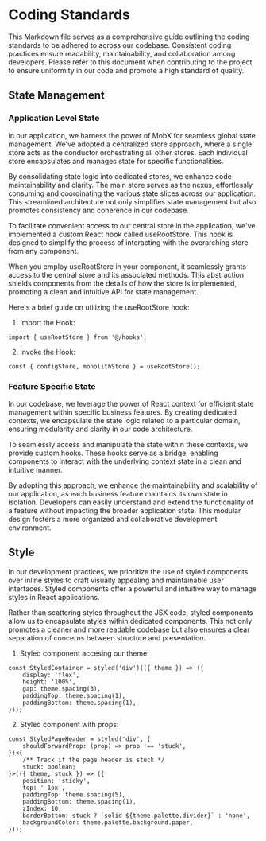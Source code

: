 # Coding Standards

This Markdown file serves as a comprehensive guide outlining the coding standards to be adhered to across our codebase. Consistent coding practices ensure readability, maintainability, and collaboration among developers. Please refer to this document when contributing to the project to ensure uniformity in our code and promote a high standard of quality.

## State Management

### Application Level State

In our application, we harness the power of MobX for seamless global state management. We've adopted a centralized store approach, where a single store acts as the conductor orchestrating all other stores. Each individual store encapsulates and manages state for specific functionalities.

By consolidating state logic into dedicated stores, we enhance code maintainability and clarity. The main store serves as the nexus, effortlessly consuming and coordinating the various state slices across our application. This streamlined architecture not only simplifies state management but also promotes consistency and coherence in our codebase.

To facilitate convenient access to our central store in the application, we've implemented a custom React hook called useRootStore. This hook is designed to simplify the process of interacting with the overarching store from any component.

When you employ useRootStore in your component, it seamlessly grants access to the central store and its associated methods. This abstraction shields components from the details of how the store is implemented, promoting a clean and intuitive API for state management.

Here's a brief guide on utilizing the useRootStore hook:

1. Import the Hook:
```
import { useRootStore } from '@/hooks';
```

2. Invoke the Hook:
```
const { configStore, monolithStore } = useRootStore();
```

### Feature Specific State

In our codebase, we leverage the power of React context for efficient state management within specific business features. By creating dedicated contexts, we encapsulate the state logic related to a particular domain, ensuring modularity and clarity in our code architecture.

To seamlessly access and manipulate the state within these contexts, we provide custom hooks. These hooks serve as a bridge, enabling components to interact with the underlying context state in a clean and intuitive manner.

By adopting this approach, we enhance the maintainability and scalability of our application, as each business feature maintains its own state in isolation. Developers can easily understand and extend the functionality of a feature without impacting the broader application state. This modular design fosters a more organized and collaborative development environment.

## Style

In our development practices, we prioritize the use of styled components over inline styles to craft visually appealing and maintainable user interfaces. Styled components offer a powerful and intuitive way to manage styles in React applications.

Rather than scattering styles throughout the JSX code, styled components allow us to encapsulate styles within dedicated components. This not only promotes a cleaner and more readable codebase but also ensures a clear separation of concerns between structure and presentation.

1. Styled component accesing our theme:
```
const StyledContainer = styled('div')(({ theme }) => ({
    display: 'flex',
    height: '100%',
    gap: theme.spacing(3),
    paddingTop: theme.spacing(1),
    paddingBottom: theme.spacing(1),
}));
```

2. Styled component with props:

```
const StyledPageHeader = styled('div', {
    shouldForwardProp: (prop) => prop !== 'stuck',
})<{
    /** Track if the page header is stuck */
    stuck: boolean;
}>(({ theme, stuck }) => ({
    position: 'sticky',
    top: '-1px',
    paddingTop: theme.spacing(5),
    paddingBottom: theme.spacing(1),
    zIndex: 10,
    borderBottom: stuck ? `solid ${theme.palette.divider}` : 'none',
    backgroundColor: theme.palette.background.paper,
}));
```